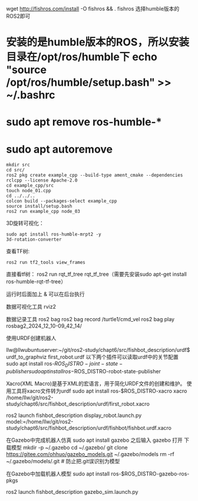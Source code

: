 wget http://fishros.com/install -O fishros && . fishros
选择humble版本的ROS2即可
# 安装的是humble版本的ROS，所以安装目录在/opt/ros/humble下  echo "source /opt/ros/humble/setup.bash" >> ~/.bashrc
# sudo apt remove ros-humble-*
# sudo apt autoremove

```
mkdir src
cd src/
ros2 pkg create example_cpp --build-type ament_cmake --dependencies rclcpp --license Apache-2.0
cd example_cpp/src
touch node_01.cpp
cd ../../..
colcon build --packages-select example_cpp
source install/setup.bash
ros2 run example_cpp node_03
```

3D旋转可视化：
```
sudo apt install ros-humble-mrpt2 -y
3d-rotation-converter 
```
查看TF树:
```
ros2 run tf2_tools view_frames 
```
直接看tf树： ros2 run rqt_tf_tree rqt_tf_tree（需要先安装sudo apt-get install ros-humble-rqt-tf-tree）

运行时后面加上 & 可以在后台执行

数据可视化工具 rviz2 

数据记录工具 ros2 bag
ros2 bag record /turtle1/cmd_vel
ros2 bag play rosbag2_2024_12_10-09_42_14/


使用URDF创建机器人

llw@llwubuntuserver:~/git/ros2-study/chapt6/src/fishbot_description/urdf$ urdf_to_graphviz first_robot.urdf 
以下两个插件可以读取urdf中的关节配置
sudo apt install ros-$ROS_DISTRO-joint-state-publisher
sudo apt install ros-$ROS_DISTRO-robot-state-publisher

Xacro(XML Macro)是基于XML的宏语言，用于简化URDF文件的创建和维护。
使用工具将xacro文件转为urdf
sudo apt install ros-$ROS_DISTRO-xacro
xacro /home/llw/git/ros2-study/chapt6/src/fishbot_description/urdf/first_robot.xacro


ros2 launch fishbot_description display_robot.launch.py model:=/home/llw/git/ros2-study/chapt6/src/fishbot_description/urdf/fishbot/fishbot.urdf.xacro


在Gazebo中完成机器人仿真
sudo apt install gazebo
之后输入 gazebo 打开
下载模型
mkdir -p ~/.gazebo
cd ~/.gazebo/
git clone https://gitee.com/ohhuo/gazebo_models.git ~/.gazebo/models
rm -rf ~/.gazebo/models/.git # 防止把.git误识别为模型

在Gazebo中加载机器人模型
sudo apt install ros-$ROS_DISTRO-gazebo-ros-pkgs

ros2 launch fishbot_description gazebo_sim.launch.py 
